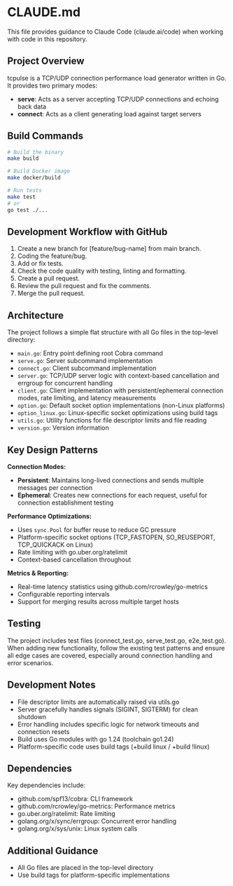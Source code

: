# CLAUDE.md

This file provides guidance to Claude Code (claude.ai/code) when working with code in this repository.

## Project Overview

tcpulse is a TCP/UDP connection performance load generator written in Go. It provides two primary modes:
- **serve**: Acts as a server accepting TCP/UDP connections and echoing back data
- **connect**: Acts as a client generating load against target servers

## Build Commands

```bash
# Build the binary
make build

# Build Docker image
make docker/build

# Run tests
make test
# or
go test ./...
```

## Development Workflow with GitHub

1. Create a new branch for [feature/bug-name] from main branch.
2. Coding the feature/bug.
3. Add or fix tests.
4. Check the code quality with testing, linting and formatting.
5. Create a pull request.
6. Review the pull request and fix the comments.
7. Merge the pull request.

## Architecture

The project follows a simple flat structure with all Go files in the top-level directory:

- `main.go`: Entry point defining root Cobra command
- `serve.go`: Server subcommand implementation
- `connect.go`: Client subcommand implementation
- `server.go`: TCP/UDP server logic with context-based cancellation and errgroup for concurrent handling
- `client.go`: Client implementation with persistent/ephemeral connection modes, rate limiting, and latency measurements
- `option.go`: Default socket option implementations (non-Linux platforms)
- `option_linux.go`: Linux-specific socket optimizations using build tags
- `utils.go`: Utility functions for file descriptor limits and file reading
- `version.go`: Version information

## Key Design Patterns

**Connection Modes:**
- **Persistent**: Maintains long-lived connections and sends multiple messages per connection
- **Ephemeral**: Creates new connections for each request, useful for connection establishment testing

**Performance Optimizations:**
- Uses `sync.Pool` for buffer reuse to reduce GC pressure
- Platform-specific socket options (TCP_FASTOPEN, SO_REUSEPORT, TCP_QUICKACK on Linux)
- Rate limiting with go.uber.org/ratelimit
- Context-based cancellation throughout

**Metrics & Reporting:**
- Real-time latency statistics using github.com/rcrowley/go-metrics
- Configurable reporting intervals
- Support for merging results across multiple target hosts

## Testing

The project includes test files (connect_test.go, serve_test.go, e2e_test.go). When adding new functionality, follow the existing test patterns and ensure all edge cases are covered, especially around connection handling and error scenarios.

## Development Notes

- File descriptor limits are automatically raised via utils.go
- Server gracefully handles signals (SIGINT, SIGTERM) for clean shutdown
- Error handling includes specific logic for network timeouts and connection resets
- Build uses Go modules with go 1.24 (toolchain go1.24)
- Platform-specific code uses build tags (+build linux / +build !linux)

## Dependencies

Key dependencies include:
- github.com/spf13/cobra: CLI framework
- github.com/rcrowley/go-metrics: Performance metrics
- go.uber.org/ratelimit: Rate limiting
- golang.org/x/sync/errgroup: Concurrent error handling
- golang.org/x/sys/unix: Linux system calls

## Additional Guidance

- All Go files are placed in the top-level directory
- Use build tags for platform-specific implementations
